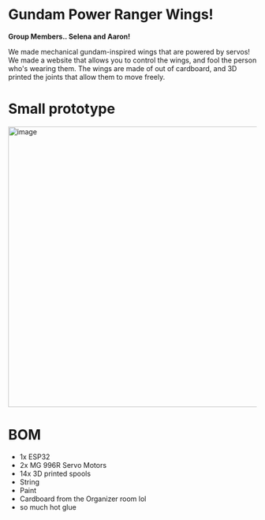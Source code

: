 # Gundam Power Ranger Wings!

**Group Members.. Selena and Aaron!**

We made mechanical gundam-inspired wings that are powered by servos! We made a website that allows you to control the wings, and fool the person who's wearing them. The wings are made of out of cardboard, and 3D printed the joints that allow them to move freely. 

# Small prototype
<img width="670" height="568" alt="image" src="https://github.com/user-attachments/assets/40c5ad4c-2a3d-4f2b-aff6-f4fd15c5b9aa" />

# BOM
- 1x ESP32 
- 2x MG 996R Servo Motors
- 14x 3D printed spools 
- String
- Paint 
- Cardboard from the Organizer room lol
- so much hot glue

